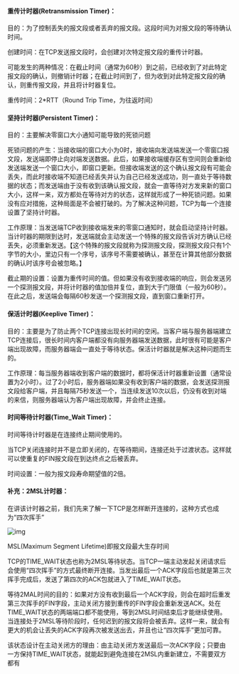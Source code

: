 #### 重传计时器(Retransmission Timer)：

目的：为了控制丢失的报文段或者丢弃的报文段。这段时间为对报文段的等待确认时间。

创建时间：在TCP发送报文段时，会创建对次特定报文段的重传计时器。

可能发生的两种情况：在截止时间（通常为60秒）到之前，已经收到了对此特定报文段的确认，则撤销计时器；在截止时间到了，但为收到对此特定报文段的确认，则重传报文段，并且将计时器复位。

重传时间：2*RTT（Round Trip Time，为往返时间）

#### 坚持计时器(Persistent Timer)：

目的：主要解决零窗口大小通知可能导致的死锁问题

死锁问题的产生：当接收端的窗口大小为0时，接收端向发送端发送一个零窗口报文段，发送端即停止向对端发送数据。此后，如果接收端缓存区有空间则会重新给发送端发送一个窗口大小，即窗口更新。但接收端发送的这个确认报文段有可能会丢失，而此时接收端不知道已经丢失并认为自己已经发送成功，则一直处于等待数据的状态；而发送端由于没有收到该确认报文段，就会一直等待对方发来新的窗口大小，这样一来，双方都处在等待对方的状态，这样就形成了一种死锁问题。如果没有应对措施，这种局面是不会被打破的。为了解决这种问题，TCP为每一个连接设置了坚持计时器。

工作原理：当发送端TCP收到接收端发来的零窗口通知时，就会启动坚持计时器。当计时器的期限到达时，发送端就会主动发送一个特殊的报文段告诉对方确认已经丢失，必须重新发送。【这个特殊的报文段就称为探测报文段，探测报文段只有1个字节的大小，里边只有一个序号，该序号不需要被确认，甚至在计算其他部分数据的确认时该序号会被忽略。】

截止期的设置：设置为重传时间的值。但如果没有收到接收端的响应，则会发送另一个探测报文段，并将计时器的值加倍并复位，直到大于门限值（一般为60秒）。在此之后，发送端会每隔60秒发送一个探测报文段，直到窗口重新打开。

#### 保活计时器(Keeplive Timer)：

目的：主要是为了防止两个TCP连接出现长时间的空闲。当客户端与服务器端建立TCP连接后，很长时间内客户端都没有向服务器端发送数据，此时很有可能是客户端出现故障，而服务器端会一直处于等待状态。保活计时器就是解决这种问题而生的。

工作原理：每当服务器端收到客户端的数据时，都将保活计时器重新设置（通常设置为2小时）。过了2小时后，服务器端如果没有收到客户端的数据，会发送探测报文段给客户端，并且每隔75秒发送一个，当连续发送10次以后，仍没有收到对端的来信，则服务器端认为客户端出现故障，并会终止连接。

#### 时间等待计时器(Time_Wait Timer)：

时间等待计时器是在连接终止期间使用的。

当TCP关闭连接时并不是立即关闭的，在等待期间，连接还处于过渡状态。这样就可以使重复的FIN报文段在到达终点之后被丢弃。

时间设置：一般为报文段寿命期望值的2倍。

#### 补充：2MSL计时器：

在讲该计时器之前，我们先来了解一下TCP是怎样断开连接的，这种方式也成为“四次挥手”

![img](https://img-blog.csdn.net/20170306125032413?watermark/2/text/aHR0cDovL2Jsb2cuY3Nkbi5uZXQvcXFfMzM5NTExODA=/font/5a6L5L2T/fontsize/400/fill/I0JBQkFCMA==/dissolve/70/gravity/SouthEast)

MSL(Maximum Segment Lifetime)即报文段最大生存时间

TCP的TIME_WAIT状态也称为2MSL等待状态。当TCP一端主动发起关闭请求后会使用“四次挥手”的方式最终断开连接。当发出最后一个ACK字段后也就是第三次挥手完成后，发送了第四次的ACK包就进入了TIME_WAIT状态。

等待2MAL时间的目的：如果对方没有收到最后一个ACK字段，则会在超时后重发第三次挥手的FIN字段，主动关闭方接到重传的FIN字段会重新发送ACK。处在TIME_WAIT状态的两端端口都不能使用，等到2MSL时间结束后才能继续使用。当连接处于2MSL等待阶段时，任何迟到的报文段将会被丢弃。这样一来，就会有更大的机会让丢失的ACK字段再次被发送出去，并且也让“四次挥手”更加可靠。

该状态设计在主动关闭方的理由：由主动关闭方发送最后一次ACK字段；只要由一方保持TIME_WAIT状态，就能起到避免连接在2MSL内重新建立，不需要双方都有